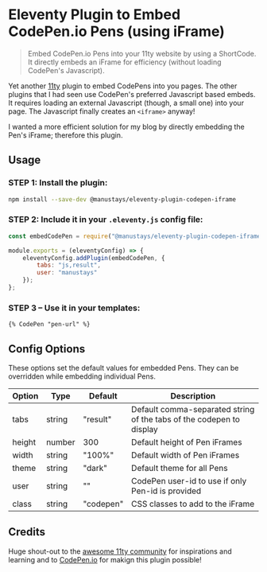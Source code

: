 # Eleventy Plugin to Embed CodePen.io Pens (using iFrame)

> Embed CodePen.io Pens into your 11ty website by using a ShortCode. It directly embeds an iFrame for efficiency (without loading CodePen's Javascript).

Yet another [11ty](11ty.dev) plugin to embed CodePens into you pages. The other plugins that I had seen use CodePen's preferred Javascript based embeds. It requires loading an external Javascript (though, a small one) into your page. The Javascript finally creates an `<iframe>` anyway!

I wanted a more efficient solution for my blog by directly embedding the Pen's iFrame; therefore this plugin.

## Usage

### STEP 1: Install the plugin:

```bash
npm install --save-dev @manustays/eleventy-plugin-codepen-iframe
```

### STEP 2: Include it in your `.eleventy.js` config file:

```js
const embedCodePen = require("@manustays/eleventy-plugin-codepen-iframe");

module.exports = (eleventyConfig) => {
	eleventyConfig.addPlugin(embedCodePen, {
		tabs: "js,result",
		user: "manustays"
	});
};
```

### STEP 3 – Use it in your templates:

```njk
{% CodePen "pen-url" %}
```

## Config Options
These options set the default values for embedded Pens. They can be overridden while embedding individual Pens.

| Option   | Type    | Default   | Description              |
| -------- | ------- | --------- |--------------------------|
| tabs     | string  | "result"  | Default comma-separated string of the tabs of the codepen to display |
| height   | number  | 300       | Default height of Pen iFrames |
| width    | string  | "100%"    | Default width of Pen iFrames |
| theme    | string  | "dark"    | Default theme for all Pens |
| user     | string  | ""        | CodePen user-id to use if only Pen-id is provided |
| class    | string  | "codepen" | CSS classes to add to the iFrame |

## Credits

Huge shout-out to the [awesome 11ty community](https://twitter.com/eleven_ty) for inspirations and learning and to [CodePen.io](https://codepen.io/) for makign this plugin possible!

